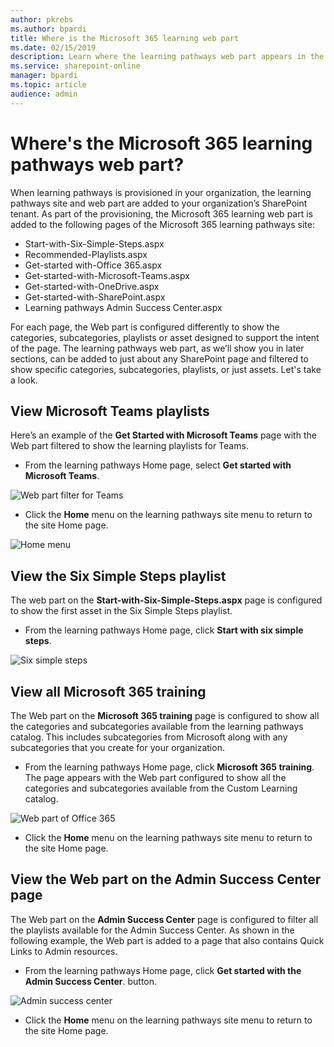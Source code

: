 ```yaml
---
author: pkrebs
ms.author: bpardi
title: Where is the Microsoft 365 learning web part
ms.date: 02/15/2019
description: Learn where the learning pathways web part appears in the learning pathways site
ms.service: sharepoint-online
manager: bpardi
ms.topic: article
audience: admin
---
```


# Where's the Microsoft 365 learning pathways web part? 

When learning pathways is provisioned in your organization, the learning pathways site and web part are added to your organization’s SharePoint tenant. As part of the provisioning, the Microsoft 365 learning web part is added to the following pages of the Microsoft 365 learning pathways site:

- Start-with-Six-Simple-Steps.aspx 
- Recommended-Playlists.aspx
- Get-started with-Office 365.aspx
- Get-started-with-Microsoft-Teams.aspx
- Get-started-with-OneDrive.aspx
- Get-started-with-SharePoint.aspx
- Learning pathways Admin Success Center.aspx

For each page, the Web part is configured differently to show the categories, subcategories, playlists or asset designed to support the intent of the page. The learning pathways web part, as we’ll show you in later sections, can be added to just about any SharePoint page and filtered to show specific categories, subcategories, playlists, or just assets. Let's take a look. 

## View Microsoft Teams playlists

Here’s an example of the **Get Started with Microsoft Teams** page with the Web part filtered to show the learning playlists for Teams. 

- From the learning pathways Home page, select **Get started with Microsoft Teams**.

![Web part filter for Teams](media/cg-whereiswp-teams.png)

- Click the **Home** menu on the learning pathways site menu to return to the site Home page.

![Home menu](media/cg-homebtnmenu.png)

## View the Six Simple Steps playlist

The web part on the **Start-with-Six-Simple-Steps.aspx** page is configured to show the first asset in the Six Simple Steps playlist. 

- From the learning pathways Home page,  click **Start with six simple steps**. 

![Six simple steps](media/cg-whereiswp-six.png)

## View all Microsoft 365 training

The Web part on the **Microsoft 365 training** page is configured to show all the categories and subcategories available from the learning pathways catalog. This includes subcategories from Microsoft along with any subcategories that you create for your organization.

- From the learning pathways Home page, click **Microsoft 365 training**. The page appears with the Web part configured to show all the categories and subcategories available from the Custom Learning catalog.

![Web part of Office 365](media/cg-whereiswp-o365.png)

- Click the **Home** menu on the learning pathways site menu to return to the site Home page.

## View the Web part on the Admin Success Center page

The Web part on the **Admin Success Center** page is configured to filter all the playlists available for the Admin Success Center. As shown in the following example, the Web part is added to a page that also contains Quick Links to Admin resources. 

- From the learning pathways Home page, click **Get started with the Admin Success Center**. button. 

![Admin success center](media/cg-adminsuccesscenterwebpart.png)

- Click the **Home** menu on the learning pathways site menu to return to the site Home page.

